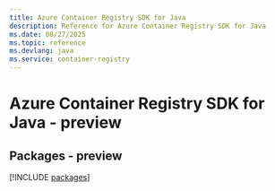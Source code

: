 ```yaml
---
title: Azure Container Registry SDK for Java
description: Reference for Azure Container Registry SDK for Java
ms.date: 08/27/2025
ms.topic: reference
ms.devlang: java
ms.service: container-registry
---
```

# Azure Container Registry SDK for Java - preview
## Packages - preview
[!INCLUDE [packages](container-registry-index.md)]